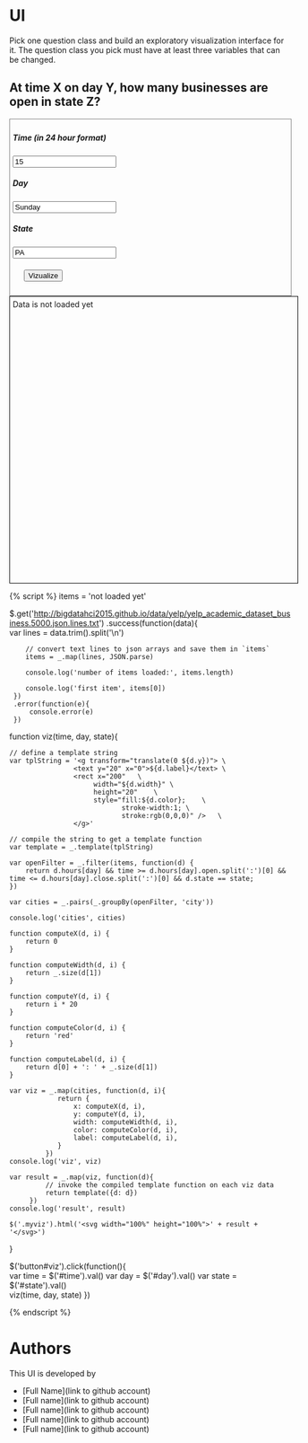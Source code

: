 # UI

Pick one question class and build an exploratory visualization interface for it.
The question class you pick must have at least three variables that can be changed.

## At time X on day Y, how many businesses are open in state Z?

<div style="border:1px grey solid; padding:5px;">
    <div><h5>Time (in 24 hour format)</h5>
        <input id="time" type="text" value="15"/>
    </div>
    <div><h5>Day</h5>
        <input id="day" type="text" value="Sunday"/>
    </div>
    <div><h5>State</h5>
        <input id="state" type="text" value="PA"/>
    </div>    
    <div style="margin:20px;">
        <button id="viz">Vizualize</button>
    </div>
</div>

<div class="myviz" style="width:100%; height:500px; border: 1px black solid; padding: 5px;">
Data is not loaded yet
</div>

{% script %}
items = 'not loaded yet'

$.get('http://bigdatahci2015.github.io/data/yelp/yelp_academic_dataset_business.5000.json.lines.txt')
    .success(function(data){        
        var lines = data.trim().split('\n')

        // convert text lines to json arrays and save them in `items`
        items = _.map(lines, JSON.parse)

        console.log('number of items loaded:', items.length)

        console.log('first item', items[0])
     })
     .error(function(e){
         console.error(e)
     })

function viz(time, day, state){    

    // define a template string
    var tplString = '<g transform="translate(0 ${d.y})"> \
                    <text y="20" x="0">${d.label}</text> \
                    <rect x="200"   \
                         width="${d.width}" \
                         height="20"    \
                         style="fill:${d.color};    \
                                stroke-width:1; \
                                stroke:rgb(0,0,0)" />   \
                    </g>'

    // compile the string to get a template function
    var template = _.template(tplString)

    var openFilter = _.filter(items, function(d) {
        return d.hours[day] && time >= d.hours[day].open.split(':')[0] && time <= d.hours[day].close.split(':')[0] && d.state == state;
    })

    var cities = _.pairs(_.groupBy(openFilter, 'city'))

    console.log('cities', cities)
    
    function computeX(d, i) {
        return 0
    }

    function computeWidth(d, i) {        
        return _.size(d[1])
    }

    function computeY(d, i) {
        return i * 20
    }

    function computeColor(d, i) {
        return 'red'
    }

    function computeLabel(d, i) {
        return d[0] + ': ' + _.size(d[1])
    }

    var viz = _.map(cities, function(d, i){                
                return {
                    x: computeX(d, i),
                    y: computeY(d, i),
                    width: computeWidth(d, i),
                    color: computeColor(d, i),
                    label: computeLabel(d, i),
                }
             })
    console.log('viz', viz)

    var result = _.map(viz, function(d){
             // invoke the compiled template function on each viz data
             return template({d: d})
         })
    console.log('result', result)

    $('.myviz').html('<svg width="100%" height="100%">' + result + '</svg>')
}

$('button#viz').click(function(){    
    var time = $('#time').val()
    var day = $('#day').val()
    var state = $('#state').val()    
    viz(time, day, state)
})  

{% endscript %}

# Authors

This UI is developed by
* [Full Name](link to github account)
* [Full name](link to github account)
* [Full name](link to github account)
* [Full name](link to github account)
* [Full name](link to github account)
